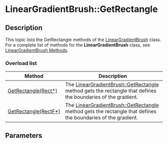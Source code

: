 # LinearGradientBrush::GetRectangle

## Description

This topic lists the
GetRectangle methods of the
[LinearGradientBrush](https://learn.microsoft.com/windows/desktop/api/gdiplusbrush/nl-gdiplusbrush-lineargradientbrush) class. For a complete list of methods for the
**LinearGradientBrush** class, see [LinearGradientBrush Methods](https://learn.microsoft.com/windows/desktop/gdiplus/-gdiplus-class-lineargradientbrush-methods).

### Overload list

| Method | Description |
| --- | --- |
| [GetRectangle(Rect*)](https://learn.microsoft.com/previous-versions/ms535351(v=vs.85)) | The [LinearGradientBrush::GetRectangle](https://learn.microsoft.com/previous-versions/ms535351(v=vs.85)) method gets the rectangle that defines the boundaries of the gradient. |
| [GetRectangle(RectF*)](https://learn.microsoft.com/previous-versions/ms535352(v=vs.85)) | The [LinearGradientBrush::GetRectangle](https://learn.microsoft.com/previous-versions/ms535352(v=vs.85)) method gets the rectangle that defines the boundaries of the gradient. |

## Parameters
